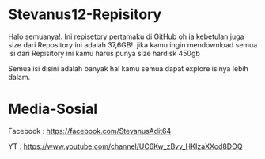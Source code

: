 # Stevanus12-Repisitory
Halo semuanya!. Ini repisetory pertamaku di GitHub
oh ia kebetulan juga size dari Repository ini adalah 37,6GB!. jika kamu ingin mendownload semua isi dari Repisitory ini kamu harus punya size hardisk 450gb

Semua isi disini adalah banyak hal kamu semua dapat explore isinya lebih dalam.

# Media-Sosial
Facebook : https://facebook.com/StevanusAdit64

YT : https://www.youtube.com/channel/UC6Kw_zBvv_HKIzaXXod8DOQ
